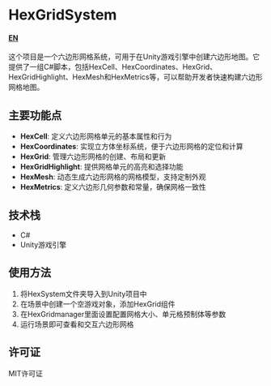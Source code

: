 # HexGridSystem

#### [EN](README.EN.md)

这个项目是一个六边形网格系统，可用于在Unity游戏引擎中创建六边形地图。它提供了一组C#脚本，包括HexCell、HexCoordinates、HexGrid、HexGridHighlight、HexMesh和HexMetrics等，可以帮助开发者快速构建六边形网格地图。

## 主要功能点

- **HexCell**: 定义六边形网格单元的基本属性和行为
- **HexCoordinates**: 实现立方体坐标系统，便于六边形网格的定位和计算
- **HexGrid**: 管理六边形网格的创建、布局和更新
- **HexGridHighlight**: 提供网格单元的高亮和选择功能
- **HexMesh**: 动态生成六边形网格的网格模型，支持定制外观
- **HexMetrics**: 定义六边形几何参数和常量，确保网格一致性

## 技术栈

- C#
- Unity游戏引擎

## 使用方法

1. 将HexSystem文件夹导入到Unity项目中
2. 在场景中创建一个空游戏对象，添加HexGrid组件
3. 在HexGridmanager里面设置配置网格大小、单元格预制体等参数
4. 运行场景即可查看和交互六边形网格

## 许可证

MIT许可证
